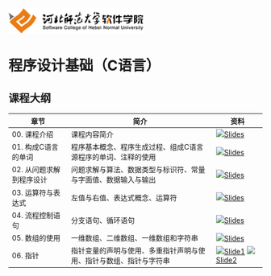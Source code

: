 <img src="./Image/logo.png" height="50" /> 

# 程序设计基础（C语言）  

## 课程大纲

| 章节 | 简介 | 资料 |
|-----|-----|-----|
|00. 课程介绍|课程内容简介|[<img src="https://raw.githubusercontent.com/TelerikAcademy/Common/master/icons/presentation.png" height="15" />Slides](/Slides/Ch00/C语言程序设计_chapt00.pdf)|
|01. 构成C语言的单词|程序基本概念、程序生成过程、组成C语言源程序的单词、注释的使用|[<img src="https://raw.githubusercontent.com/TelerikAcademy/Common/master/icons/presentation.png" height="15" />Slides](/Slides/Ch01/C语言程序设计_chapt01.pdf)|
|02. 从问题求解到程序设计|问题求解与算法、数据类型与标识符、常量与字面值、数据输入与输出|[<img src="https://raw.githubusercontent.com/TelerikAcademy/Common/master/icons/presentation.png" height="15" />Slides](/Slides/Ch02/C语言程序设计_chapt02.pdf)|
|03. 运算符与表达式|左值与右值、表达式概念、运算符|[<img src="https://raw.githubusercontent.com/TelerikAcademy/Common/master/icons/presentation.png" height="15" />Slides](/Slides/Ch03/C语言程序设计_chapt03.pdf)|
|04. 流程控制语句|分支语句、循环语句|[<img src="https://raw.githubusercontent.com/TelerikAcademy/Common/master/icons/presentation.png" height="15" />Slides](/Slides/Ch04/C语言程序设计_chapt04.pdf)|
|05. 数组的使用|一维数组、二维数组、一维数组和字符串|[<img src="https://raw.githubusercontent.com/TelerikAcademy/Common/master/icons/presentation.png" height="15" />Slides](/Slides/Ch05/C语言程序设计_chapt05.pdf)|
|06. 指针|指针变量的声明与使用、多重指针声明与使用、指针与数组、指针与字符串|[<img src="https://raw.githubusercontent.com/TelerikAcademy/Common/master/icons/presentation.png" height="15" />Slide1](/Slides/Ch06/C语言程序设计_chapt06.pdf) [<img src="https://raw.githubusercontent.com/TelerikAcademy/Common/master/icons/presentation.png" height="15" />Slide2](/Slides/Ch06/C语言程序设计_chapt06_2.pdf)|

